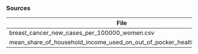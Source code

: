### Sources
| File | Source |
| ---- | ------ |
| breast_cancer_new_cases_per_100000_women.csv | Gapminder |
| mean_share_of_household_income_used_on_out_of_pocker_health_spending.csv | WDI |